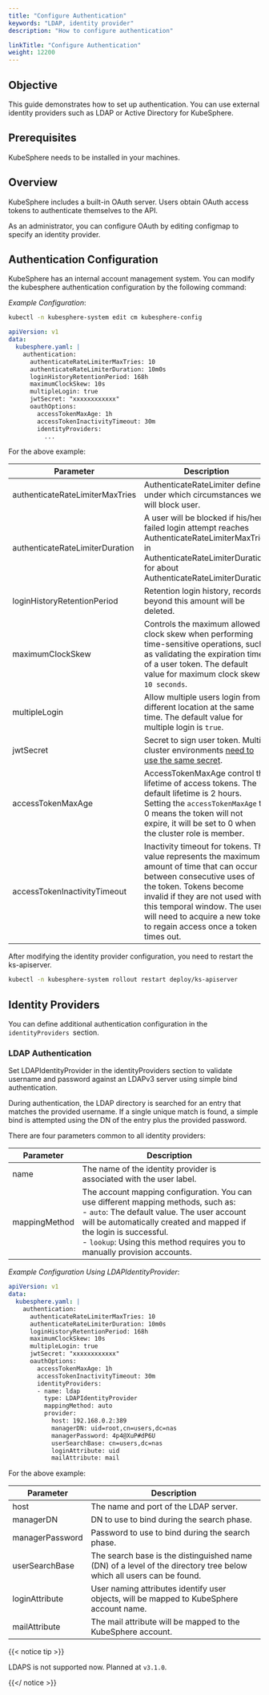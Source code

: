 ```yaml
---
title: "Configure Authentication"
keywords: "LDAP, identity provider"
description: "How to configure authentication"

linkTitle: "Configure Authentication"
weight: 12200
---
```


## Objective

This guide demonstrates how to set up authentication. You can use external identity providers such as LDAP or Active Directory for KubeSphere.

## Prerequisites

KubeSphere needs to be installed in your machines.

## Overview

KubeSphere includes a built-in OAuth server. Users obtain OAuth access tokens to authenticate themselves to the API.

As an administrator, you can configure OAuth by editing configmap to specify an identity provider.




## Authentication Configuration

KubeSphere has an internal account management system. You can modify the kubesphere authentication configuration by the following command:

*Example Configuration*:

```bash
kubectl -n kubesphere-system edit cm kubesphere-config
```

```yaml
apiVersion: v1
data:
  kubesphere.yaml: |
    authentication:
      authenticateRateLimiterMaxTries: 10
      authenticateRateLimiterDuration: 10m0s
      loginHistoryRetentionPeriod: 168h
      maximumClockSkew: 10s
      multipleLogin: true
      jwtSecret: "xxxxxxxxxxxx"
      oauthOptions:
        accessTokenMaxAge: 1h
        accessTokenInactivityTimeout: 30m
        identityProviders:
          ...
```

For the above example:

| Parameter | Description |
|-----------|-------------|
| authenticateRateLimiterMaxTries | AuthenticateRateLimiter defines under which circumstances we will block user. |
| authenticateRateLimiterDuration | A user will be blocked if his/her failed login attempt reaches AuthenticateRateLimiterMaxTries in AuthenticateRateLimiterDuration for about AuthenticateRateLimiterDuration. |
| loginHistoryRetentionPeriod | Retention login history, records beyond this amount will be deleted. |
| maximumClockSkew |  Controls the maximum allowed clock skew when performing time-sensitive operations, such as validating the expiration time of a user token. The default value for maximum clock skew is `10 seconds`. |
| multipleLogin |  Allow multiple users login from different location at the same time. The default value for multiple login is `true`. |
| jwtSecret | Secret to sign user token. Multi-cluster environments [need to use the same secret](../../multicluster-management/enable-multicluster/direct-connection/#prepare-a-member-cluster). |
| accessTokenMaxAge |  AccessTokenMaxAge control the lifetime of access tokens. The default lifetime is 2 hours. Setting the `accessTokenMaxAge` to 0 means the token will not expire, it will be set to 0 when the cluster role is member. |
| accessTokenInactivityTimeout | Inactivity timeout for tokens. The value represents the maximum amount of time that can occur between consecutive uses of the token. Tokens become invalid if they are not used within this temporal window. The user will need to acquire a new token to regain access once a token times out. |


After modifying the identity provider configuration, you need to restart the ks-apiserver.

```bash
kubectl -n kubesphere-system rollout restart deploy/ks-apiserver
```

## Identity Providers

You can define additional authentication configuration in the `identityProviders `section.

### LDAP Authentication

Set LDAPIdentityProvider in the identityProviders section to validate username and password against an LDAPv3 server using simple bind authentication.

During authentication, the LDAP directory is searched for an entry that matches the provided username. If a single unique match is found, a simple bind is attempted using the DN of the entry plus the provided password.

There are four parameters common to all identity providers:

| Parameter | Description |
|-----------|-------------|
| name | The name of the identity provider is associated with the user label. |
| mappingMethod | The account mapping configuration. You can use different mapping methods, such as:<br/>- `auto`: The default value. The user account will be automatically created and mapped if the login is successful. <br/>- `lookup`: Using this method requires you to manually provision accounts. |

*Example Configuration Using LDAPIdentityProvider*:

```yaml
apiVersion: v1
data:
  kubesphere.yaml: |
    authentication:
      authenticateRateLimiterMaxTries: 10
      authenticateRateLimiterDuration: 10m0s
      loginHistoryRetentionPeriod: 168h
      maximumClockSkew: 10s
      multipleLogin: true
      jwtSecret: "xxxxxxxxxxxx"
      oauthOptions:
        accessTokenMaxAge: 1h
        accessTokenInactivityTimeout: 30m
        identityProviders:
        - name: ldap
          type: LDAPIdentityProvider
          mappingMethod: auto
          provider:
            host: 192.168.0.2:389
            managerDN: uid=root,cn=users,dc=nas
            managerPassword: 4p4@XuP#dP6U
            userSearchBase: cn=users,dc=nas
            loginAttribute: uid
            mailAttribute: mail
```

For the above example:

| Parameter | Description |
|-----------|-------------|
| host | The name and port of the LDAP server. |
| managerDN | DN to use to bind during the search phase. |
| managerPassword | Password to use to bind during the search phase. |
| userSearchBase | The search base is the distinguished name (DN) of a level of the directory tree below which all users can be found.  |
| loginAttribute | User naming attributes identify user objects, will be mapped to KubeSphere account name. |
| mailAttribute | The mail attribute will be mapped to the KubeSphere account. |

{{< notice tip >}}

LDAPS is not supported now. Planned at `v3.1.0`.

{{</ notice >}}
